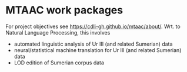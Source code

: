MTAAC work packages
===

For project objectives see https://cdli-gh.github.io/mtaac/about/. Wrt. to Natural Language Processing, this involves

 - automated linguistic analysis of Ur III (and related Sumerian) data
 - neural/statistical machine translation for Ur III (and related Sumerian) data
 - LOD edition of Sumerian corpus data
